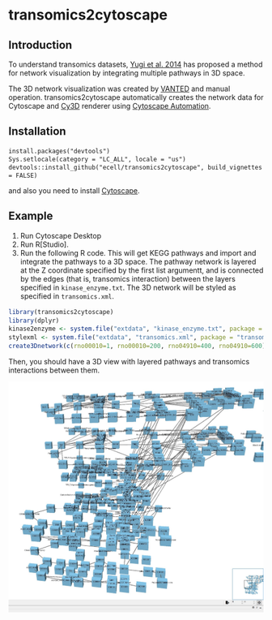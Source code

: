# transomics2cytoscape

## Introduction

To understand transomics datasets, [Yugi et al.
2014](https://pubmed.ncbi.nlm.nih.gov/25131207)
has proposed a method for network visualization
by integrating multiple pathways in 3D space.

The 3D network visualization was created by
[VANTED](https://pubmed.ncbi.nlm.nih.gov/23140568)
and manual operation. transomics2cytoscape automatically
creates the network data for Cytoscape and
[Cy3D](http://apps.cytoscape.org/apps/cy3d) renderer
using
[Cytoscape Automation](https://pubmed.ncbi.nlm.nih.gov/31477170).

## Installation

```{R}
install.packages("devtools")
Sys.setlocale(category = "LC_ALL", locale = "us")
devtools::install_github("ecell/transomics2cytoscape", build_vignettes = FALSE)
```

and also you need to install [Cytoscape](https://cytoscape.org/).

## Example

1. Run Cytoscape Desktop
2. Run R[Studio].
3. Run the following R code. This will get KEGG pathways and import and integrate the pathways to a 3D space. The pathway network is layered at the Z coordinate specified by the first list argumentt, and is connected by the edges (that is, transomics interaction) between the layers specified in `kinase_enzyme.txt`. The 3D network will be styled as specified in `transomics.xml`.

```R
library(transomics2cytoscape)
library(dplyr)
kinase2enzyme <- system.file("extdata", "kinase_enzyme.txt", package = "transomics2cytoscape")
stylexml <- system.file("extdata", "transomics.xml", package = "transomics2cytoscape")
create3Dnetwork(c(rno00010=1, rno00010=200, rno04910=400, rno04910=600), kinase2enzyme, stylexml)
```

Then, you should have a 3D view with layered pathways and transomics interactions between them.

![](man/figures/4layers.jpg)
